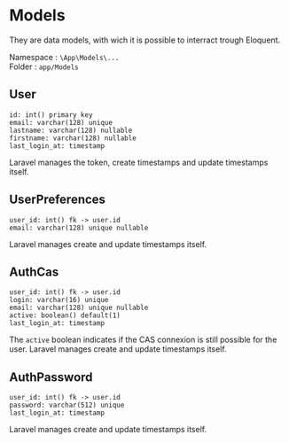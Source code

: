 # Models

They are data models, with wich it is possible to interract trough Eloquent. 

Namespace : `\App\Models\...` <br>
Folder :   `app/Models`

## User
```
id: int() primary key
email: varchar(128) unique
lastname: varchar(128) nullable
firstname: varchar(128) nullable
last_login_at: timestamp
```

Laravel manages the token, create timestamps and update timestamps itself.


## UserPreferences
```
user_id: int() fk -> user.id
email: varchar(128) unique nullable
```
Laravel manages create and update timestamps itself.


## AuthCas
```
user_id: int() fk -> user.id
login: varchar(16) unique
email: varchar(128) unique nullable
active: boolean() default(1)
last_login_at: timestamp
```

The `active` boolean indicates if the CAS connexion is still possible for the user.
Laravel manages create and update timestamps itself.


## AuthPassword
```
user_id: int() fk -> user.id
password: varchar(512) unique
last_login_at: timestamp
```

Laravel manages create and update timestamps itself.